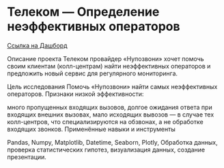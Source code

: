# Телеком — Определение неэффективных операторов
[Ссылка на Дашборд](https://public.tableau.com/views/4_16769967167430/_?:language=en-US&:display_count=n&:origin=viz_share_link)

Описание проекта
Телеком провайдер «Нупозвони» хочет помочь своим клиентам (колл-центрам) найти неэффективных операторов и предложить новый сервис для регулярного мониторинга.

Цель исследования
Помочь «Нупозвони» найти самых неэффективных операторов.
Признаки низкой эффективности:

много пропущенных входящих вызовов,
долгое ожидания ответа при входящих внешних вызовах,
мало исходящих вывозов — в случае тех колл-центров, что специализируются на обзвонах, а не обработке входящих звонков.
Применённые навыки и инструменты

Pandas, Numpy, Matplotlib, Datetime, Seaborn, Plotly,
Обработка данных, проверка статистических гипотез, визуализация данных, создание презентации.
